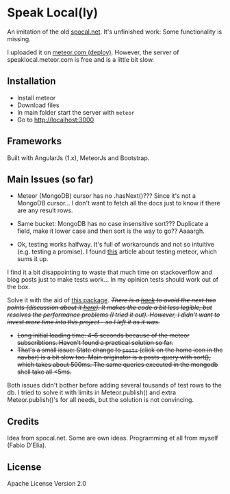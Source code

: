 
# Speak Local(ly)

An imitation of the old [spocal.net](http://www.spocal.net). It's unfinished work: Some functionality is missing.

I uploaded it on [meteor.com (deploy)](http://speaklocal.meteor.com). However, the server of speaklocal.meteor.com is free and is a little bit slow.

## Installation

* Install meteor
* Download files
* In main folder start the server with `meteor`
* Go to [http://localhost:3000](http://localhost:3000)

## Frameworks

Built with AngularJs (1.x), MeteorJs and Bootstrap.

## Main Issues (so far)

* Meteor (MongoDB) cursor has no .hasNext()??? Since it's not a MongoDB cursor... I don't want to fetch all the docs just to know if there are any result rows.
* Same bucket: MongoDB has no case insensitive sort??? Duplicate a field, make it lower case and then sort is the way to go?? Aaaargh.

* Ok, testing works halfway. It's full of workarounds and not so intuitive (e.g. testing a promise). I found [this](https://medium.com/@rasmushjulskov/how-to-test-your-meteor-app-with-velocity-and-cucumber-3c9290660258) article about testing meteor, which sums it up.

I find it a bit disappointing to waste that much time on stackoverflow and blog posts just to make tests work... In my opinion tests should work out of the box.

Solve it with the aid of [this package](https://atmospherejs.com/reywood/publish-composite).
~~_There is a [hack](https://forums.meteor.com/t/caching-subscription-ids-in-minimongo-to-vastly-simplify-client-side-querying/6166) to avoid the next two points (discussion about it [here](https://forums.meteor.com/t/subscrbe-is-too-slow/5326)). It makes the code a bit less legible, but resolves the performance problems (I tried it out). However, I didn't want to invest more time into this project - so I left it as it was._~~

* ~~Long initial loading time: 4-6 seconds because of the meteor subscribtions. Haven't found a practical solution so far.~~
* ~~That's a small issue: State change to `posts` (click on the home icon in the navbar) is a bit slow too. Main originator is a posts-query with sort(), which takes about 500ms. The same queries executed in the mongodb shell take all <5ms.~~

Both issues didn't bother before adding several tousands of test rows to the db. I tried to solve it with limits in Meteor.publish() and extra Meteor.publish()'s for all needs, but the solution is not convincing.

## Credits

Idea from spocal.net. Some are own ideas. Programming et all from myself (Fabio D'Elia).

## License

Apache License Version 2.0
